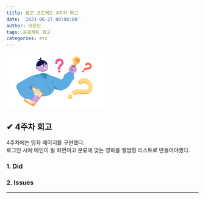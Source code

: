 ```yaml
---
title: 팝콘 프로젝트 4주차 회고
date: '2023-06-27 00:00:00'
author: 이용민
tags: 프로젝트 회고
categories: etc
---
```


![insight_boy.png](insight_boy.png)
<!-- - [x]  영화 API 호출
    1. 영화 API 타입에 따른 URL 분기 처리
    2. API 호출 및 데이터 가공 
- [x]  React-Query로 로직 구현
    1. API 호출로 받아온 데이터 캐싱
    2. 데이터 변화 있을 때 재요청 보내도록 구현
- [x]  리스트 페이지 레이아웃 구현
    1. 레이아웃 구현
    2. state 데이터 렌더링 구현
    3. 무한스크롤 -->
## ✔ 4주차 회고

4주차에는 영화 페이지를 구현했다.  
로그인 시에 메인이 될 화면이고 분류에 맞는 영화를 앨범형 리스트로 만들어야했다.  



### 1. Did

### 2. Issues

---
